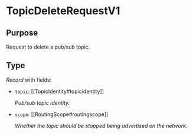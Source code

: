 # TopicDeleteRequestV1


## Purpose


<!-- --8<-- [start:purpose] -->
Request to delete a pub/sub topic.
<!-- --8<-- [end:purpose] -->

## Type


<!-- --8<-- [start:type] -->
<div class="type" markdown>


*Record* with fields:

- `topic`: [[TopicIdentity#topicidentity]]

  *Pub/sub topic identity.*

- `scope`: [[RoutingScope#routingscope]]

  *Whether the topic should be stopped being advertised on the network.*

</div>
<!-- --8<-- [end:type] -->
